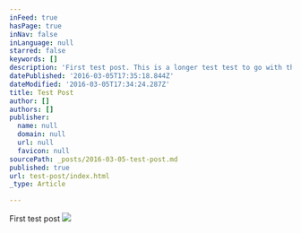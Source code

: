 ```yaml
---
inFeed: true
hasPage: true
inNav: false
inLanguage: null
starred: false
keywords: []
description: 'First test post. This is a longer test test to go with the post. Blah, blah, blah, blah, and long long long long long long text.'
datePublished: '2016-03-05T17:35:18.844Z'
dateModified: '2016-03-05T17:34:24.287Z'
title: Test Post
author: []
authors: []
publisher:
  name: null
  domain: null
  url: null
  favicon: null
sourcePath: _posts/2016-03-05-test-post.md
published: true
url: test-post/index.html
_type: Article

---
```

First test post
![](https://the-grid-user-content.s3-us-west-2.amazonaws.com/37fd5e2f-d808-4fc5-b5d7-53be46a91489.jpg)
